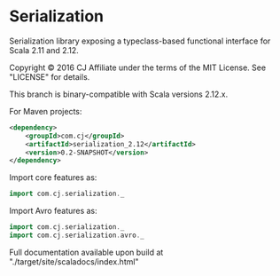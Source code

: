# Serialization

Serialization library exposing a typeclass-based functional interface for Scala 2.11 and 2.12.

Copyright © 2016 CJ Affiliate under the terms of the MIT License. See "LICENSE" for details.

This branch is binary-compatible with Scala versions 2.12.x.

For Maven projects:

```xml
<dependency>
    <groupId>com.cj</groupId>
    <artifactId>serialization_2.12</artifactId>
    <version>0.2-SNAPSHOT</version>
</dependency>
```

Import core features as:

```scala
import com.cj.serialization._
```

Import Avro features as:

```scala
import com.cj.serialization._
import com.cj.serialization.avro._
```

Full documentation available upon build at "./target/site/scaladocs/index.html"
